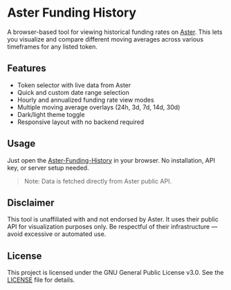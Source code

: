# Aster Funding History

A browser-based tool for viewing historical funding rates on [Aster](https://www.asterdex.com). This lets you visualize and compare different moving averages across various timeframes for any listed token.

## Features

- Token selector with live data from Aster
- Quick and custom date range selection
- Hourly and annualized funding rate view modes
- Multiple moving average overlays (24h, 3d, 7d, 14d, 30d)
- Dark/light theme toggle
- Responsive layout with no backend required

## Usage

Just open the [Aster-Funding-History](https://wirewave.github.io/Aster-Funding-History/) in your browser. No installation, API key, or server setup needed.

> Note: Data is fetched directly from Aster public API.

## Disclaimer

This tool is unaffiliated with and not endorsed by Aster. It uses their public API for visualization purposes only. Be respectful of their infrastructure — avoid excessive or automated use.

## License

This project is licensed under the GNU General Public License v3.0. See the [LICENSE](./LICENSE) file for details.
